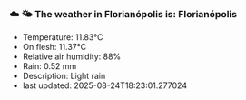 ### ☁️ 🌤️  The weather in Florianópolis is: Florianópolis

- Temperature: 11.83°C
- On flesh: 11.37°C
- Relative air humidity: 88%
- Rain: 0.52 mm
- Description: Light rain
- last updated: 2025-08-24T18:23:01.277024
